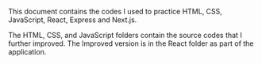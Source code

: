 This document contains the codes I used to practice HTML, CSS, JavaScript, React, Express and Next.js.

The HTML, CSS, and JavaScript folders contain the source codes that I further improved. The Improved version is in the React folder as part of the application.
